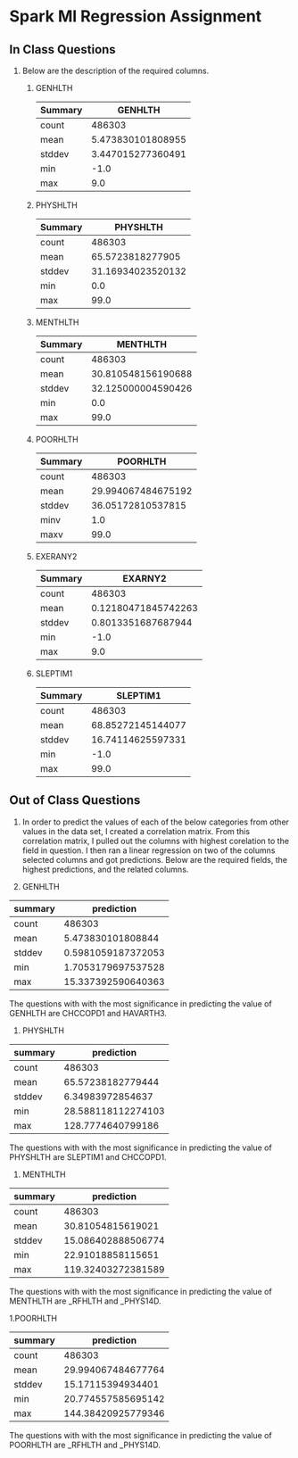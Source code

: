 # Spark Ml Regression Assignment  

## In Class Questions
1. Below are the description of the required columns.
    1. GENHLTH

       | Summary    | GENHLTH         |
       |------------|-----------------|
       |  count     |           486303|
       |   mean     |5.473830101808955|
       | stddev     |3.447015277360491|
       |    min     |             -1.0|
       |    max     |              9.0|

    1. PHYSHLTH

       | Summary    | PHYSHLTH        |
       |------------|-----------------|
       |  count     |           486303|
       |   mean     | 65.5723818277905|
       | stddev     |31.16934023520132|
       |    min     |              0.0|
       |    max     |             99.0|


    1. MENTHLTH

       | Summary    | MENTHLTH         |
       |------------|------------------|
       |  count     |            486303|
       |   mean     |30.810548156190688|
       | stddev     |32.125000004590426|
       |    min     |               0.0|
       |    max     |              99.0|

    1. POORHLTH

       | Summary    | POORHLTH         |
       |------------|------------------|
       |  count     |            486303|
       |   mean     |29.994067484675192|
       | stddev     | 36.05172810537815|
       |    minv    |               1.0|
       |    maxv    |              99.0|

    1. EXERANY2

       | Summary    | EXARNY2           |
       |------------|-------------------|
       |  count     |             486303|
       |   mean     |0.12180471845742263|
       | stddev     | 0.8013351687687944|
       |    min     |               -1.0|
       |    max     |                9.0|

    1. SLEPTIM1

       | Summary    | SLEPTIM1        |
       |------------|-----------------|
       |  count     |           486303|
       |   mean     |68.85272145144077|
       | stddev     |16.74114625597331|
       |    min     |             -1.0|
       |    max     |             99.0|


## Out of Class Questions

1. In order to predict the values of each of the below categories from other values in the data set, I created a correlation matrix. From this correlation matrix, I pulled out the columns with highest corelation to the field in question. I then ran a linear regression on two of the columns selected columns and got predictions. Below are the required fields, the highest predictions, and the related columns.

1. GENHLTH

|summary |        prediction|
|--------|------------------|
|  count |            486303|
|   mean | 5.473830101808844|
| stddev |0.5981059187372053|
|    min |1.7053179697537528|
|    max |15.337392590640363|

The questions with with the most significance in predicting the value of GENHLTH are CHCCOPD1 and HAVARTH3.

1. PHYSHLTH

|summary|        prediction|
|-------|------------------|
|  count|            486303|
|   mean| 65.57238182779444|
| stddev|  6.34983972854637|
|    min|28.588118112274103|
|    max| 128.7774640799186|


The questions with with the most significance in predicting the value of PHYSHLTH are SLEPTIM1 and CHCCOPD1.

1. MENTHLTH

|summary|        prediction|
|-------|------------------|
|  count|            486303|
|   mean| 30.81054815619021|
| stddev|15.086402888506774|
|    min| 22.91018858115651|
|    max|119.32403272381589|

 The questions with with the most significance in predicting the value of MENTHLTH are _RFHLTH and _PHYS14D.


1.POORHLTH

|summary|        prediction|
|-------|------------------|
|  count|            486303|
|   mean|29.994067484677764|
| stddev| 15.17115394934401|
|    min|20.774557585695142|
|    max|144.38420925779346|


The questions with with the most significance in predicting the value of POORHLTH are _RFHLTH and _PHYS14D.


